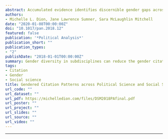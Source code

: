 ```yaml
---
abstract: Accumulated evidence identifies discernible gender gaps across many dimensions of professional academic careers including salaries, publication rates, journal placement, career progress, and academic service. Recent work in political science also reveals gender gaps in citations, with articles written by men citing work by other male scholars more often than work by female scholars. This study estimates the gender gap in citations across political science subfields and across methodological subfields within political science, sociology, and economics. The research design captures variance across research areas in terms of the underlying distribution of female scholars.Weexpect that subfields within political science and social science disciplines with more women will have smaller gender citation gaps, a reduction of the “Matthew effect” where men’s research is viewed as the most central and important in a field. However, gender citation gaps may persist if a “Matilda effect” occurs whereby women’s research is viewed as less important or their ideas are attributed to male scholars, even as a field becomes more diverse. Analysing all articles published from 2007–2016 in several journals, we find that female scholars are significantly more likely than mixed gender or male author teams to cite research by their female peers, but that these citation rates vary depending on the overall distribution of women in their field. More gender diverse subfields and disciplines produce smaller gender citation gaps, consistent with a reduction in the “Matthew effect”. However, we also observe undercitation of work by women, even in journals that publish mostly female authors. While improvements in gender diversity in academia increase the visibility and impact of scholarly work by women, implicit biases in citation practices in the social sciences persist.
authors:
- Michelle L. Dion, Jane Lawrence Sumner, Sara McLaughlin Mitchell
date: "2020-01-08T00:00:00Z"
doi: "10.1017/pan.2018.12"
featured: false
publication: '*Political Analysis*'
publication_short: ""
publication_types:
- "2"
publishDate: "2018-01-01T00:00:00Z"
summary: Gender diversity in subdisciplines can reduce the gender citation gap, and female authors are more likely than male authors to cite female-authored work.
tags:
- Citation
- Gender
- Social science
title: Gendered Citation Patterns across Political Science and Social Science Methodology Fields
url_code: ""
url_dataset: ""
url_pdf: https://michelledion.com/files/DSM2018PAfinal.pdf
url_poster: ""
url_project: ""
url_slides: ""
url_source: ""
url_video: ""
---
```


---
